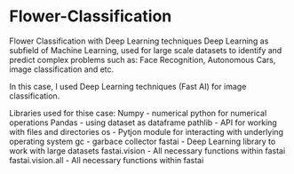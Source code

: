 # Flower-Classification
Flower Classification with Deep Learning techniques
Deep Learning as subfield of Machine Learning, used for large scale datasets to identify and predict complex problems such as: Face Recognition,
Autonomous Cars, image classification and etc.

In this case, I used Deep Learning techniques (Fast AI) for image classification.

Libraries used for thise case:
Numpy - numerical python for numerical operations
Pandas - using dataset as dataframe
pathlib - API for working with files and directories
os - Pytjon module for interacting with underlying operating system
gc - garbace collector
fastai - Deep Learning library to work with large datasets
fastai.vision - All necessary functions within fastai
fastai.vision.all - All necessary functions within fastai
